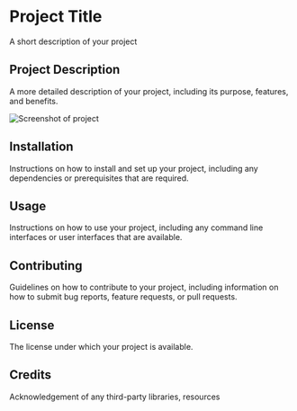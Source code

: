 # Project Title

A short description of your project

## Project Description

A more detailed description of your project, including its purpose, features, and benefits.

![Screenshot of project](/path/to/screenshot)

## Installation

Instructions on how to install and set up your project, including any dependencies or prerequisites that are required.

## Usage

Instructions on how to use your project, including any command line interfaces or user interfaces that are available.

## Contributing

Guidelines on how to contribute to your project, including information on how to submit bug reports, feature requests, or pull requests.

## License

The license under which your project is available.

## Credits

Acknowledgement of any third-party libraries, resources
